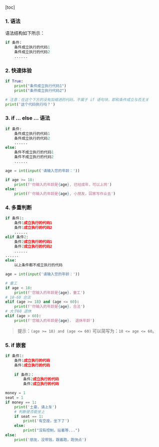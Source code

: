 [toc]

### 1. 语法

语法结构如下所示：

```python
if 条件:
    条件成立执行的代码1
    条件成立执行的代码2
    ......
```

### 2. 快速体验

```python
if True:
    print("条件成立执行代码1")
    print("条件成立执行代码2")

# 注意：在这个下方的没有加缩进的代码，不属于 if 语句块，即和条件成立与否无关
print('这个代码执行吗？')
```

### 3. if ... else ... 语法

```python
if 条件:
    条件成立执行的代码1
    条件成立执行的代码2
    ......
else:
    条件不成立执行的代码1
    条件不成立执行的代码2
    ......
```

```python
age = int(input('请输入您的年龄：'))

if age >= 18:
    print(f'你输入的年龄是{age}, 已经成年，可以上网')
else:
    print(f'你输入的年龄是{age}, 小朋友，回家写作业去')
```

### 4. 多重判断

```python
if 条件1:
    条件1成立执行的代码1
    条件1成立执行的代码2
    ......
elif 条件2:
    条件2成立执行的代码1
    条件2成立执行的代码2
    ......
......
else:
    以上条件都不成立执行的代码
```

```python
age = int(input('请输入您的年龄：'))

# 童工
if age < 18:
    print(f'您输入的年龄是{age}，童工')
# 18-60 合法
elif (age >= 18) and (age <= 60):
    print(f'你输入的年龄是{age}，合法')
# 大于60 退休
elif (age > 60):
    print(f'您输入的年龄是{age}， 退休年龄')
```

> 提示：`(age >= 18) and (age <= 60)` 可以简写为：`18 <= age <= 60`。

### 5. if 嵌套

```python
if 条件1:
    条件1成立执行的代码
    条件1成立执行的代码
    
    if 条件2：
    	条件2成立执行的代码
        条件2成立执行的代码
```

```python
money = 1
seat = 1
if money == 1:
    print('土豪，请上车')
    # 判断是否能坐上
    if seat == 1:
        print('有空座，坐下了')
    else:
        print("没有控制，站着等...")
else:
    print('朋友，没带钱，跟着跑，跑快点')
```

